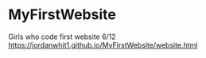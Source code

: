 # MyFirstWebsite
Girls who code first website 6/12
https://jordanwhit1.github.io/MyFirstWebsite/website.html

